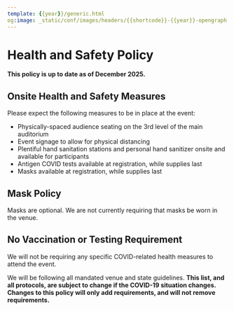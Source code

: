 ```yaml
---
template: {{year}}/generic.html
og:image: _static/conf/images/headers/{{shortcode}}-{{year}}-opengraph.jpg
---
```


# Health and Safety Policy 

**This policy is up to date as of December 2025.**

## Onsite Health and Safety Measures

Please expect the following measures to be in place at the event:

- Physically-spaced audience seating on the 3rd level of the main auditorium
- Event signage to allow for physical distancing
- Plentiful hand sanitation stations and personal hand sanitizer onsite and available for participants
- Antigen COVID tests available at registration, while supplies last
- Masks available at registration, while supplies last

## Mask Policy

Masks are optional. We are not currently requiring that masks be worn in the venue. 

## No Vaccination or Testing Requirement

We will not be requiring any specific COVID-related health measures to attend the event.

We will be following all mandated venue and state guidelines. **This list, and all protocols, are subject to change if the COVID-19 situation changes. Changes to this policy will only add requirements, and will not remove requirements.**